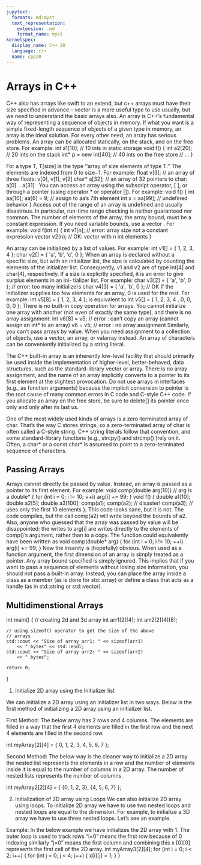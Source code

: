```yaml
---
jupytext:
  formats: md:myst
  text_representation:
    extension: .md
    format_name: myst
kernelspec:
  display_name: C++ 20
  language: c++
  name: cpp20
---
```


# Arrays in C++

C++ also has arrays like swift to an extend,  but c++ arrays must have their size specified in advance – vector is a more useful type to use usually, but we need to understand the basic arrays also.
An array is C++’s fundamental way of representing a sequence of objects in memory. If what you want is a simple fixed-length sequence of objects of a given type in memory, an array is the ideal solution. 
For every other need, an array has serious problems.
An array can be allocated statically, on the stack, and on the free store. For example:
int a1[10];    // 10 ints in static storage
void f()
{
int a2[20];       // 20 ints on the stack
int* p = new int[40];   // 40 ints on the free store
// ...
}

For a type T, T[size] is the type ‘‘array of size elements of type T.’’ The elements are indexed from 0 to size−1. For example:
float v[3];   // an array of three floats: v[0], v[1], v[2]
char* a[32];  // an array of 32 pointers to char: a[0] .. a[31]
 
You can access an array using the subscript operator, [ ], or through a pointer (using operator * or operator []). For example:
void f()
{
int aa[10];
aa[6] = 9;   // assign to aa’s 7th element
int x = aa[99]; // undefined behavior
}
Access out of the range of an array is undefined and usually disastrous. In particular, run-time range checking is neither guaranteed nor common. 
The number of elements of the array, the array bound, must be a constant expression. If you need variable bounds, use a vector . For example:
void f(int n)
{
int v1[n];     // error: array size not a constant expression
vector<int> v2(n); // OK: vector with n int elements
}

An array can be initialized by a list of values. For example:
int v1[] = { 1, 2, 3, 4 };
char v2[] = { 'a', 'b', 'c', 0 };
When an array is declared without a specific size, but with an initializer list, the size is calculated by counting the elements of the initializer list. Consequently, v1 and v2 are of type int[4] and char[4], respectively. If a size is explicitly specified, it is an error to give surplus elements in an ini- tializer list. For example:
char v3[2] = { 'a', 'b', 0 };   // error: too many initializers
char v4[3] = { 'a', 'b', 0 };   // OK
If the initializer supplies too few elements for an array, 0 is used for the rest. For example:
int v5[8] = { 1, 2, 3, 4 };
is equivalent to
int v5[] = { 1, 2, 3, 4 , 0, 0, 0, 0 };
There is no built-in copy operation for arrays. You cannot initialize one array with another (not even of exactly the same type), and there is no array assignment:
int v6[8] = v5; // error : can’t copy an array (cannot assign an int* to an array)
v6 = v5; // error : no array assignment
Similarly, you can’t pass arrays by value. When you need assignment to a collection of objects, use a vector, an array, or valarray  instead.
An array of characters can be conveniently initialized by a string literal.


The C++ built-in array is an inherently low-level facility that should primarily be used inside the implementation of higher-level, better-behaved, data structures, such as the standard-library vector or array. 
There is no array assignment, and the name of an array implicitly converts to a pointer to its first element at the slightest provocation. 
Do not use arrays in interfaces (e.g., as function arguments) because the implicit conversion to pointer is the root cause of many common errors in C code and C-style C++ code. 
If you allocate an array on the free store, be sure to delete[] its pointer once only and only after its last us. 

One of the most widely used kinds of arrays is a zero-terminated array of char. That’s the way C stores strings, so a zero-terminated array of char is often called a C-style string. C++ string literals follow that convention, and some standard-library functions (e.g., strcpy() and strcmp() )rely on it. Often, a char* or a const char* is assumed to point to a zero-terminated sequence of characters.

## Passing Arrays
Arrays cannot directly be passed by value. Instead, an array is passed as a pointer to its first element. For example:
void comp(double arg[10]) // arg is a double*
{
	for (int i = 0; i != 10; ++i)
		arg[i] += 99;
}
void f()
{
	double a1[10];
	double a2[5];
	double a3[100];
	comp(a1);
	comp(a2); // disaster!
comp(a3); // uses only the first 10 elements
};
This code looks sane, but it is not. The code compiles, but the call comp(a2) will write beyond the bounds of a2. Also, anyone who guessed that the array was passed by value will be disappointed: the writes to arg[i] are writes directly to the elements of comp()’s argument, rather than to a copy.
The function could equivalently have been written as
void comp(double* arg)
{
	for (int i = 0; i != 10; ++i)
		arg[i] += 99;
}
Now the insanity is (hopefully) obvious. When used as a function argument, the first dimension of an array is simply treated as a pointer. Any array bound specified is simply ignored. This implies that if you want to pass a sequence of elements without losing size information, you should not pass a built-in array. Instead, you can place the array inside a class as a member (as is done for std::array) or define a class that acts as a handle (as in std::string or std::vector).

## Multidimenstional Arrays


int main() {
    // creating 2d and 3d array
    int arr1[2][4];
    int arr2[2][4][8];

    // using sizeof() operator to get the size of the above
    // arrays
    std::cout << "Size of array arr1: " << sizeof(arr1)
        << " bytes" << std::endl;
    std::cout << "Size of array arr2: " << sizeof(arr2)
        << " bytes";

    return 0;
}

1. Initialize 2D array using the Initializer list

We can initialize a 2D array using an initializer list in two ways. Below is the first method of initializing a 2D array using an initializer list.

First Method: The below array has 2 rows and 4 columns. The elements are filled in a way that the first 4 elements are filled in the first row and the next 4 elements are filled in the second row.

int myArray[2][4] = { 0, 1, 2, 3, 4, 5, 6, 7 };

Second Method: The below way is the cleaner way to initialize a 2D array the nested list represents the elements in a row and the number of elements inside it is equal to the number of columns in a 2D array. The number of nested lists represents the number of columns.

int myArray2[2][4] = { {0, 1, 2, 3}, {4, 5, 6, 7} };

2. Initialization of 2D array using Loops
We can also initialize 2D array using loops. To initialize 2D array we have to use two nested loops and nested loops are equal to the dimension. For example, to initialize a 3D array we have to use three nested loops. Let’s see an example.

Example: In the below example we have initializes the 2D array with 1. The outer loop is used to track rows “i=0” means the first row because of 0 indexing similarly “j=0” means the first column and combining this x [0][0] represents the first cell of the 2D array.
int myArray3[2][4];
 for (int i = 0; i < 2; i++) {
     for (int j = 0; j < 4; j++) {
         x[i][j] = 1;
     }
 }






